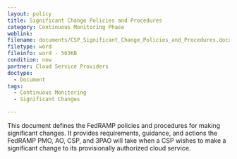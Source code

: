 ```yaml
---
layout: policy   
title: Significant Change Policies and Procedures
category: Continuous Monitoring Phase
weblink:
filename: documents/CSP_Significant_Change_Policies_and_Procedures.docx
filetype: word
fileinfo: word - 563KB
condition: new
partner: Cloud Service Providers
doctype:
  - Document
tags:
  - Continuous Monitoring 
  - Significant Changes

---
```

This document defines the FedRAMP policies and procedures for making significant changes. It provides requirements, guidance, and actions the FedRAMP PMO, AO, CSP, and 3PAO will take when a CSP wishes to make a significant change to its provisionally authorized cloud service.
